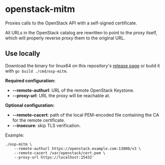 # openstack-mitm

Proxies calls to the OpenStack API with a self-signed certificate.

All URLs in the OpenStack catalog are rewritten to point to the proxy itself, which will properly reverse proxy them to the original URL.

## Use locally

Download the binary for linux64 on this repository's [release page](https://github.com/pierreprinetti/openstack-mitm/releases) or build it with `go build ./cmd/osp-mitm`.

**Required configuration:**
* **--remote-authurl**: URL of the remote OpenStack Keystone.
* **--proxy-url**: URL the proxy will be reachable at.

**Optional configuration:**
* **--remote-cacert**: path of the local PEM-encoded file containing the CA for the remote certificate.
* **--insecure**: skip TLS verification.

Example:
```shell
./osp-mitm \
	--remote-authurl https://openstack.example.com:13000/v3 \
	--remote-cacert /var/openstack/cert.pem \
	--proxy-url https://localhost:15432'
```

